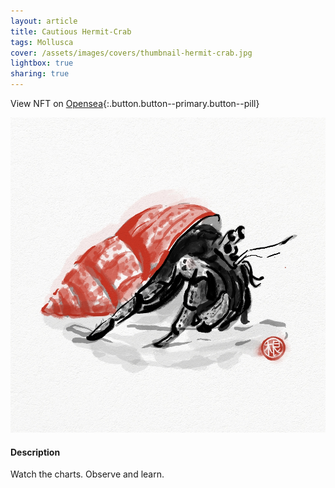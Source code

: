 ```yaml
---
layout: article
title: Cautious Hermit-Crab
tags: Mollusca
cover: /assets/images/covers/thumbnail-hermit-crab.jpg
lightbox: true
sharing: true
---
```


View NFT on [Opensea](#){:.button.button--primary.button--pill}

<div class="card mt-3">
  <div class="card__image">
    <img src="/assets/images/hd/hermit-crab.jpg"/>
  </div>
  <div class="card__content">
    <div class="card__header">
      <h4>Description</h4>
    </div>
    <p>Watch the charts. Observe and learn.</p>
  </div>
</div>




